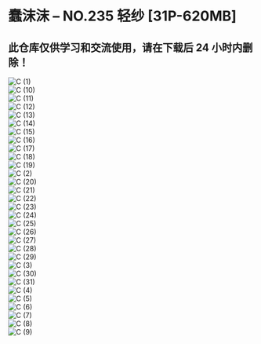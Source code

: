 ﻿# 蠢沫沫 – NO.235 轻纱 [31P-620MB]

## 此仓库仅供学习和交流使用，请在下载后 24 小时内删除！


![C (1)](<蠢沫沫 – NO.235 轻纱 [31P-620MB]/C (1).webp>)  
![C (10)](<蠢沫沫 – NO.235 轻纱 [31P-620MB]/C (10).webp>)  
![C (11)](<蠢沫沫 – NO.235 轻纱 [31P-620MB]/C (11).webp>)  
![C (12)](<蠢沫沫 – NO.235 轻纱 [31P-620MB]/C (12).webp>)  
![C (13)](<蠢沫沫 – NO.235 轻纱 [31P-620MB]/C (13).webp>)  
![C (14)](<蠢沫沫 – NO.235 轻纱 [31P-620MB]/C (14).webp>)  
![C (15)](<蠢沫沫 – NO.235 轻纱 [31P-620MB]/C (15).webp>)  
![C (16)](<蠢沫沫 – NO.235 轻纱 [31P-620MB]/C (16).webp>)  
![C (17)](<蠢沫沫 – NO.235 轻纱 [31P-620MB]/C (17).webp>)  
![C (18)](<蠢沫沫 – NO.235 轻纱 [31P-620MB]/C (18).webp>)  
![C (19)](<蠢沫沫 – NO.235 轻纱 [31P-620MB]/C (19).webp>)  
![C (2)](<蠢沫沫 – NO.235 轻纱 [31P-620MB]/C (2).webp>)  
![C (20)](<蠢沫沫 – NO.235 轻纱 [31P-620MB]/C (20).webp>)  
![C (21)](<蠢沫沫 – NO.235 轻纱 [31P-620MB]/C (21).webp>)  
![C (22)](<蠢沫沫 – NO.235 轻纱 [31P-620MB]/C (22).webp>)  
![C (23)](<蠢沫沫 – NO.235 轻纱 [31P-620MB]/C (23).webp>)  
![C (24)](<蠢沫沫 – NO.235 轻纱 [31P-620MB]/C (24).webp>)  
![C (25)](<蠢沫沫 – NO.235 轻纱 [31P-620MB]/C (25).webp>)  
![C (26)](<蠢沫沫 – NO.235 轻纱 [31P-620MB]/C (26).webp>)  
![C (27)](<蠢沫沫 – NO.235 轻纱 [31P-620MB]/C (27).webp>)  
![C (28)](<蠢沫沫 – NO.235 轻纱 [31P-620MB]/C (28).webp>)  
![C (29)](<蠢沫沫 – NO.235 轻纱 [31P-620MB]/C (29).webp>)  
![C (3)](<蠢沫沫 – NO.235 轻纱 [31P-620MB]/C (3).webp>)  
![C (30)](<蠢沫沫 – NO.235 轻纱 [31P-620MB]/C (30).webp>)  
![C (31)](<蠢沫沫 – NO.235 轻纱 [31P-620MB]/C (31).webp>)  
![C (4)](<蠢沫沫 – NO.235 轻纱 [31P-620MB]/C (4).webp>)  
![C (5)](<蠢沫沫 – NO.235 轻纱 [31P-620MB]/C (5).webp>)  
![C (6)](<蠢沫沫 – NO.235 轻纱 [31P-620MB]/C (6).webp>)  
![C (7)](<蠢沫沫 – NO.235 轻纱 [31P-620MB]/C (7).webp>)  
![C (8)](<蠢沫沫 – NO.235 轻纱 [31P-620MB]/C (8).webp>)  
![C (9)](<蠢沫沫 – NO.235 轻纱 [31P-620MB]/C (9).webp>)  
